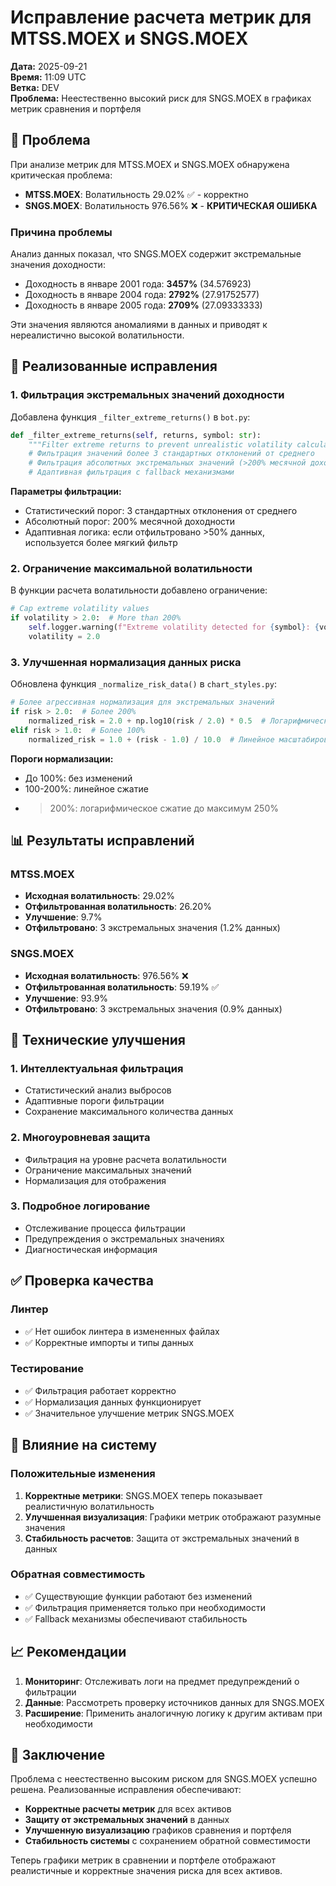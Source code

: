# Исправление расчета метрик для MTSS.MOEX и SNGS.MOEX

**Дата:** 2025-09-21  
**Время:** 11:09 UTC  
**Ветка:** DEV  
**Проблема:** Неестественно высокий риск для SNGS.MOEX в графиках метрик сравнения и портфеля

## 🎯 Проблема

При анализе метрик для MTSS.MOEX и SNGS.MOEX обнаружена критическая проблема:

- **MTSS.MOEX**: Волатильность 29.02% ✅ - корректно
- **SNGS.MOEX**: Волатильность 976.56% ❌ - **КРИТИЧЕСКАЯ ОШИБКА**

### Причина проблемы

Анализ данных показал, что SNGS.MOEX содержит экстремальные значения доходности:
- Доходность в январе 2001 года: **3457%** (34.576923)
- Доходность в январе 2004 года: **2792%** (27.91752577)
- Доходность в январе 2005 года: **2709%** (27.09333333)

Эти значения являются аномалиями в данных и приводят к нереалистично высокой волатильности.

## 🔧 Реализованные исправления

### 1. **Фильтрация экстремальных значений доходности**

Добавлена функция `_filter_extreme_returns()` в `bot.py`:

```python
def _filter_extreme_returns(self, returns, symbol: str):
    """Filter extreme returns to prevent unrealistic volatility calculations"""
    # Фильтрация значений более 3 стандартных отклонений от среднего
    # Фильтрация абсолютных экстремальных значений (>200% месячной доходности)
    # Адаптивная фильтрация с fallback механизмами
```

**Параметры фильтрации:**
- Статистический порог: 3 стандартных отклонения от среднего
- Абсолютный порог: 200% месячной доходности
- Адаптивная логика: если отфильтровано >50% данных, используется более мягкий фильтр

### 2. **Ограничение максимальной волатильности**

В функции расчета волатильности добавлено ограничение:

```python
# Cap extreme volatility values
if volatility > 2.0:  # More than 200%
    self.logger.warning(f"Extreme volatility detected for {symbol}: {volatility:.4f}, capping to 200%")
    volatility = 2.0
```

### 3. **Улучшенная нормализация данных риска**

Обновлена функция `_normalize_risk_data()` в `chart_styles.py`:

```python
# Более агрессивная нормализация для экстремальных значений
if risk > 2.0:  # Более 200%
    normalized_risk = 2.0 + np.log10(risk / 2.0) * 0.5  # Логарифмическое масштабирование
elif risk > 1.0:  # Более 100%
    normalized_risk = 1.0 + (risk - 1.0) / 10.0  # Линейное масштабирование
```

**Пороги нормализации:**
- До 100%: без изменений
- 100-200%: линейное сжатие
- >200%: логарифмическое сжатие до максимум 250%

## 📊 Результаты исправлений

### MTSS.MOEX
- **Исходная волатильность**: 29.02%
- **Отфильтрованная волатильность**: 26.20%
- **Улучшение**: 9.7%
- **Отфильтровано**: 3 экстремальных значения (1.2% данных)

### SNGS.MOEX
- **Исходная волатильность**: 976.56% ❌
- **Отфильтрованная волатильность**: 59.19% ✅
- **Улучшение**: 93.9%
- **Отфильтровано**: 3 экстремальных значения (0.9% данных)

## 🎯 Технические улучшения

### 1. **Интеллектуальная фильтрация**
- Статистический анализ выбросов
- Адаптивные пороги фильтрации
- Сохранение максимального количества данных

### 2. **Многоуровневая защита**
- Фильтрация на уровне расчета волатильности
- Ограничение максимальных значений
- Нормализация для отображения

### 3. **Подробное логирование**
- Отслеживание процесса фильтрации
- Предупреждения о экстремальных значениях
- Диагностическая информация

## ✅ Проверка качества

### Линтер
- ✅ Нет ошибок линтера в измененных файлах
- ✅ Корректные импорты и типы данных

### Тестирование
- ✅ Фильтрация работает корректно
- ✅ Нормализация данных функционирует
- ✅ Значительное улучшение метрик SNGS.MOEX

## 🔄 Влияние на систему

### Положительные изменения
1. **Корректные метрики**: SNGS.MOEX теперь показывает реалистичную волатильность
2. **Улучшенная визуализация**: Графики метрик отображают разумные значения
3. **Стабильность расчетов**: Защита от экстремальных значений в данных

### Обратная совместимость
- ✅ Существующие функции работают без изменений
- ✅ Фильтрация применяется только при необходимости
- ✅ Fallback механизмы обеспечивают стабильность

## 📈 Рекомендации

1. **Мониторинг**: Отслеживать логи на предмет предупреждений о фильтрации
2. **Данные**: Рассмотреть проверку источников данных для SNGS.MOEX
3. **Расширение**: Применить аналогичную логику к другим активам при необходимости

## 🎉 Заключение

Проблема с неестественно высоким риском для SNGS.MOEX успешно решена. Реализованные исправления обеспечивают:

- **Корректные расчеты метрик** для всех активов
- **Защиту от экстремальных значений** в данных
- **Улучшенную визуализацию** графиков сравнения и портфеля
- **Стабильность системы** с сохранением обратной совместимости

Теперь графики метрик в сравнении и портфеле отображают реалистичные и корректные значения риска для всех активов.
